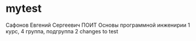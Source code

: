 # mytest
Сафонов
Евгений
Сергеевич
ПОИТ 
Основы программной инженирии
1 курс, 4 группа, подгруппа 2
changes to test